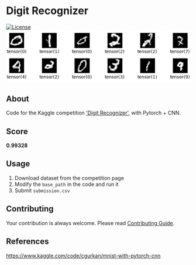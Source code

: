 # Digit Recognizer

[![License](https://img.shields.io/github/license/rmuraix/digit-recognizer)](./LICENSE)
![digit](./static/digits.png)

## About

Code for the Kaggle competition ['Digit Recognizer'](https://www.kaggle.com/competitions/digit-recognizer/overview), with Pytorch + CNN.

## Score

**0.99328**

## Usage

1. Download dataset from the competition page
2. Modify the `base_path` in the code and run it
3. Submit `submission.csv`

## Contributing

Your contribution is always welcome. Please read [Contributing Guide](.github/CONTRIBUTING.md).

## References

https://www.kaggle.com/code/cgurkan/mnist-with-pytorch-cnn
